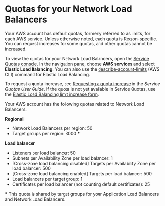 # Quotas for your Network Load Balancers<a name="load-balancer-limits"></a>

Your AWS account has default quotas, formerly referred to as limits, for each AWS service\. Unless otherwise noted, each quota is Region\-specific\. You can request increases for some quotas, and other quotas cannot be increased\.

To view the quotas for your Network Load Balancers, open the [Service Quotas console](https://console.aws.amazon.com/servicequotas/home)\. In the navigation pane, choose **AWS services** and select **Elastic Load Balancing**\. You can also use the [describe\-account\-limits](https://docs.aws.amazon.com/cli/latest/reference/elbv2/describe-account-limits.html) \(AWS CLI\) command for Elastic Load Balancing\.

To request a quota increase, see [Requesting a quota increase](https://docs.aws.amazon.com/servicequotas/latest/userguide/request-quota-increase.html) in the *Service Quotas User Guide*\. If the quota is not yet available in Service Quotas, use the [Elastic Load Balancing limit increase form](https://console.aws.amazon.com/support/home#/case/create?issueType=service-limit-increase&limitType=service-code-elastic-load-balancers)\.

Your AWS account has the following quotas related to Network Load Balancers\.

**Regional**
+ Network Load Balancers per region: 50
+ Target groups per region: 3000 **\***

**Load balancer**
+ Listeners per load balancer: 50
+ Subnets per Availability Zone per load balancer: 1
+ \[Cross\-zone load balancing disabled\] Targets per Availability Zone per load balancer: 500
+ \[Cross\-zone load balancing enabled\] Targets per load balancer: 500
+ Load balancers per target group: 1
+ Certificates per load balancer \(not counting default certificates\): 25

**\*** This quota is shared by target groups for your Application Load Balancers and Network Load Balancers\.